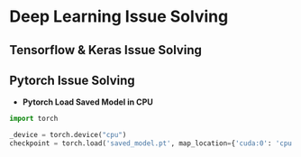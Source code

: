 # Deep Learning Issue Solving


## Tensorflow & Keras Issue Solving



## Pytorch Issue Solving

* **Pytorch Load Saved Model in CPU**

```py
import torch

_device = torch.device("cpu")
checkpoint = torch.load('saved_model.pt', map_location={'cuda:0': 'cpu'})

```


